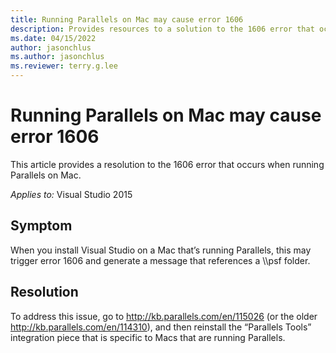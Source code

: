 ```yaml
---
title: Running Parallels on Mac may cause error 1606
description: Provides resources to a solution to the 1606 error that occurs when running Parallels on Mac.
ms.date: 04/15/2022
author: jasonchlus
ms.author: jasonchlus
ms.reviewer: terry.g.lee
---
```


# Running Parallels on Mac may cause error 1606

This article provides a resolution to the 1606 error that occurs when running Parallels on Mac.

_Applies to:_&nbsp;Visual Studio 2015

## Symptom

When you install Visual Studio on a Mac that’s running Parallels, this may trigger error 1606 and generate a message that references a \\\psf folder. 

## Resolution

To address this issue, go to http://kb.parallels.com/en/115026 (or the older http://kb.parallels.com/en/114310), and then reinstall the “Parallels Tools” integration piece that is specific to Macs that are running Parallels.
